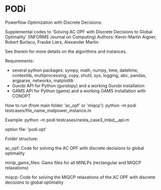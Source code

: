 # PODi
Powerflow Optimization with Discrete Decisions:


Supplemental codes to 'Solving AC OPF with Discrete Decisions to Global Optimality' (INFORMS Journal on Computing)
Authors: Kevin-Martin Aigner, Robert Burlacu, Frauke Liers, Alexander Martin

See therein for more details on the algorithms and instances.

Requirements:
- several python packages: sympy, math, numpy, time, datetime, contextlib, multiprocessing, copy, shutil, sys, logging, abc, pandas, argparse, networkx, matplotlib
- Gurobi API for Python (gurobipy) and a working Gurobi installation
- GAMS API for Python (gams) and a working GAMS installation with CONOPT


How to run (from main folder 'ac_opf' or 'miqcp'):
python -m podi testcases/file_name_matpower_instance.m


Example:
python -m podi testcases/nesta_case3_lmbd__api.m 

option file: 'podi.opt'


 
 
Folder structure:

ac_opf: Code for solving the AC OPF with discrete decisions to global optimality

minlp_gams_files: Gams files for all MINLPs (rectangular and MIQCP relaxations)

miqcp: Code for solving the MIQCP relaxations of the AC OPF with discrete decisions to global optimality
